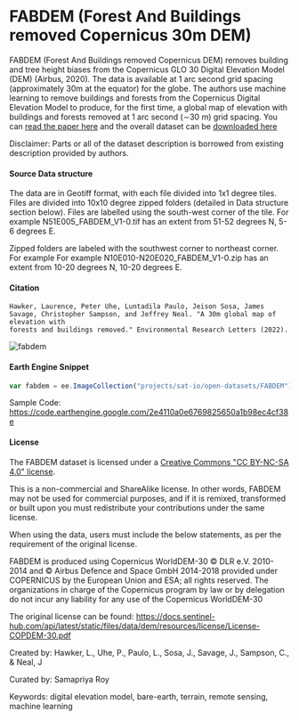 # FABDEM (Forest And Buildings removed Copernicus 30m DEM)

FABDEM (Forest And Buildings removed Copernicus DEM) removes building and tree height biases from the Copernicus GLO 30 Digital Elevation Model (DEM) (Airbus, 2020). The data is available at 1 arc second grid spacing (approximately 30m at the equator) for the globe. The authors use machine learning to
remove buildings and forests from the Copernicus Digital Elevation Model to produce, for the first time, a global map of elevation with buildings and forests removed at 1 arc second (∼30 m) grid spacing. You can [read the paper here](https://iopscience.iop.org/article/10.1088/1748-9326/ac4d4f/pdf) and the overall dataset can be [downloaded here](https://data.bris.ac.uk/data/dataset/25wfy0f9ukoge2gs7a5mqpq2j7)

Disclaimer: Parts or all of the dataset description is borrowed from existing description provided by authors.

#### Source Data structure
The data are in Geotiff format, with each file divided into 1x1 degree tiles. Files are divided into 10x10 degree zipped folders (detailed in Data structure section below). Files are labelled using the south-west corner of the tile. For example N51E005_FABDEM_V1-0.tif has an extent from 51-52 degrees N, 5-6 degrees E.

Zipped folders are labeled with the southwest corner to northeast corner. For example For example N10E010-N20E020_FABDEM_V1-0.zip has an extent from 10-20 degrees N, 10-20 degrees E.

#### Citation

```
Hawker, Laurence, Peter Uhe, Luntadila Paulo, Jeison Sosa, James Savage, Christopher Sampson, and Jeffrey Neal. "A 30m global map of elevation with
forests and buildings removed." Environmental Research Letters (2022).
```

![fabdem](https://user-images.githubusercontent.com/6677629/152706490-50cdf32a-df09-4c4c-a005-5c2668cfe96d.gif)

#### Earth Engine Snippet

```js
var fabdem = ee.ImageCollection("projects/sat-io/open-datasets/FABDEM");
```

Sample Code: https://code.earthengine.google.com/2e4110a0e6769825650a1b98ec4cf38e

#### License

The FABDEM dataset is licensed under a [Creative Commons "CC BY-NC-SA 4.0" license](https://creativecommons.org/licenses/by-nc-sa/4.0/).

This is a non-commercial and ShareAlike license. In other words, FABDEM may not be used for commercial purposes, and if it is remixed, transformed or built upon you must redistribute your contributions under the same license.

When using the data, users must include the below statements, as per the requirement of the original license.

FABDEM is produced using Copernicus WorldDEM-30 © DLR e.V. 2010-2014 and © Airbus Defence and Space GmbH 2014-2018 provided under COPERNICUS by the European Union and ESA; all rights reserved. The organizations in charge of the Copernicus program by law or by delegation do not incur any liability for any use of the Copernicus WorldDEM-30

The original license can be found: https://docs.sentinel-hub.com/api/latest/static/files/data/dem/resources/license/License-COPDEM-30.pdf

Created by: Hawker, L., Uhe, P., Paulo, L., Sosa, J., Savage, J., Sampson, C., & Neal, J

Curated by: Samapriya Roy

Keywords: digital elevation model, bare-earth, terrain, remote sensing, machine learning
